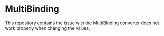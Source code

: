 # MultiBinding
This repository contains the issue with the MultiBinding converter does not work properly when changing the values.
